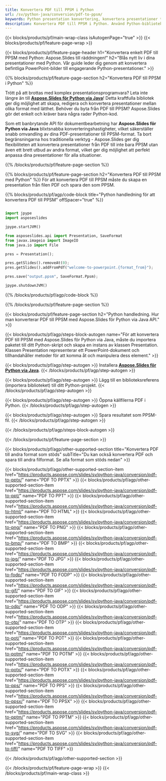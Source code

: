 ```yaml
---
title: Konvertera PDF till PPSM i Python
url: /sv/python-java/conversion/pdf-to-ppsm/
keywords: Python presentation konvertering, konvertera presentationer till Python, Python för presentationer, Aspose.Slides Python, PDF till PPSM konvertering, Python presentationsbibliotek
description: Konvertera PDF till PPSM i Python. Använd Python-bibliotekets API för att konvertera PDF-filer till PPSM
---
```


{{< blocks/products/pf/main-wrap-class isAutogenPage="true" >}}
{{< blocks/products/pf/feature-page-wrap >}}

{{< blocks/products/pf/feature-page-header h1="Konvertera enkelt PDF till PPSM med Python: Aspose.Slides till räddningen!" h2="Blås nytt liv i dina presentationer med Python. Vår guide leder dig genom att konvertera befintliga PowerPoint-bilder till engagerande Python-presentationer." >}}

{{% blocks/products/pf/feature-page-section h2="Konvertera PDF till PPSM i Python" %}}

Trött på att brottas med komplex presentationsprogramvara? Leta inte längre än till [**Aspose.Slides för Python via Java**](https://products.aspose.com/slides/sv/python-java/)! Detta kraftfulla bibliotek ger dig möjlighet att skapa, redigera och konvertera presentationer mellan olika format med lätthet. Behöver du byta från PDF till PPSM? Aspose.Slides gör det enkelt och kräver bara några rader Python-kod.

Som ett banbrytande API för dokumentbearbetning har **Aspose.Slides för Python via Java** blixtsnabba konverteringshastigheter, vilket säkerställer snabb omvandling av dina PDF-presentationer till PPSM-format. Ta bort begränsningarna hos traditionella verktyg - Aspose.Slides ger dig flexibiliteten att konvertera presentationer från PDF till inte bara PPSM utan även ett brett utbud av andra format, vilket ger dig möjlighet att perfekt anpassa dina presentationer för alla situationer.

{{% /blocks/products/pf/feature-page-section %}}

{{% blocks/products/pf/feature-page-section  h2="Konvertera PDF till PPSM med Python" %}}
För att konvertera PDF till PPSM måste du skapa en presentation från filen PDF och spara den som PPSM.

{{% blocks/products/pf/agp/code-block title="Python handledning för att konvertera PDF till PPSM" offSpacer="true" %}}

```python

import jpype
import asposeslides

jpype.startJVM()

from asposeslides.api import Presentation, SaveFormat
from javax.imageio import ImageIO
from java.io import File

pres = Presentation();

pres.getSlides().removeAt(0);
pres.getSlides().addFromPdf("welcome-to-powerpoint.{format_from}");

pres.save("output.ppsm", SaveFormat.Ppsm);

jpype.shutdownJVM()

```


{{% /blocks/products/pf/agp/code-block %}}

{{% /blocks/products/pf/feature-page-section %}}

{{< blocks/products/pf/feature-page-section  h2="Python handledning. Hur man konverterar PDF till PPSM med Aspose.Slides för Python via Java API." >}}

{{< blocks/products/pf/agp/steps-block-autogen name="För att konvertera PDF till PPSM med Aspose.Slides för Python via Java, måste du importera paketet till ditt Python-skript och skapa en instans av klassen Presentation. Klassen Presentation representerar ett PowerPoint-dokument och tillhandahåller metoder för att komma åt och manipulera dess element." >}}

{{< blocks/products/pf/agp/step-autogen >}}
Installera [**Aspose.Slides för Python via Java**](https://products.aspose.com/slides/sv/python-java/).
{{< /blocks/products/pf/agp/step-autogen >}}

{{< blocks/products/pf/agp/step-autogen >}}
Lägg till en biblioteksreferens (importera biblioteket) till ditt Python-projekt.
{{< /blocks/products/pf/agp/step-autogen >}}

{{< blocks/products/pf/agp/step-autogen >}}
Öppna källfilerna PDF i Python.
{{< /blocks/products/pf/agp/step-autogen >}}

{{< blocks/products/pf/agp/step-autogen >}}
Spara resultatet som PPSM-fil.
{{< /blocks/products/pf/agp/step-autogen >}}

{{< /blocks/products/pf/agp/steps-block-autogen >}}

{{< /blocks/products/pf/feature-page-section >}}

{{< blocks/products/pf/agp/other-supported-section title="Konvertera PDF till andra format som stöds" subTitle="Du kan också konvertera PDF och spara till andra filformat. Se alla format som stöds nedan" >}}

{{< blocks/products/pf/agp/other-supported-section-item href="https://products.aspose.com/slides/sv/python-java/conversion/pdf-to-pptx/" name="PDF TO PPTX" >}}
{{< blocks/products/pf/agp/other-supported-section-item href="https://products.aspose.com/slides/sv/python-java/conversion/pdf-to-ppt/" name="PDF TO PPT" >}}
{{< blocks/products/pf/agp/other-supported-section-item href="https://products.aspose.com/slides/sv/python-java/conversion/pdf-to-html/" name="PDF TO HTML" >}}
{{< blocks/products/pf/agp/other-supported-section-item href="https://products.aspose.com/slides/sv/python-java/conversion/pdf-to-png/" name="PDF TO PNG" >}}
{{< blocks/products/pf/agp/other-supported-section-item href="https://products.aspose.com/slides/sv/python-java/conversion/pdf-to-bmp/" name="PDF TO BMP" >}}
{{< blocks/products/pf/agp/other-supported-section-item href="https://products.aspose.com/slides/sv/python-java/conversion/pdf-to-jpg/" name="PDF TO JPG" >}}
{{< blocks/products/pf/agp/other-supported-section-item href="https://products.aspose.com/slides/sv/python-java/conversion/pdf-to-fodp/" name="PDF TO FODP" >}}
{{< blocks/products/pf/agp/other-supported-section-item href="https://products.aspose.com/slides/sv/python-java/conversion/pdf-to-gif/" name="PDF TO GIF" >}}
{{< blocks/products/pf/agp/other-supported-section-item href="https://products.aspose.com/slides/sv/python-java/conversion/pdf-to-odp/" name="PDF TO ODP" >}}
{{< blocks/products/pf/agp/other-supported-section-item href="https://products.aspose.com/slides/sv/python-java/conversion/pdf-to-otp/" name="PDF TO OTP" >}}
{{< blocks/products/pf/agp/other-supported-section-item href="https://products.aspose.com/slides/sv/python-java/conversion/pdf-to-pot/" name="PDF TO POT" >}}
{{< blocks/products/pf/agp/other-supported-section-item href="https://products.aspose.com/slides/sv/python-java/conversion/pdf-to-potm/" name="PDF TO POTM" >}}
{{< blocks/products/pf/agp/other-supported-section-item href="https://products.aspose.com/slides/sv/python-java/conversion/pdf-to-potx/" name="PDF TO POTX" >}}
{{< blocks/products/pf/agp/other-supported-section-item href="https://products.aspose.com/slides/sv/python-java/conversion/pdf-to-pps/" name="PDF TO PPS" >}}
{{< blocks/products/pf/agp/other-supported-section-item href="https://products.aspose.com/slides/sv/python-java/conversion/pdf-to-ppsx/" name="PDF TO PPSX" >}}
{{< blocks/products/pf/agp/other-supported-section-item href="https://products.aspose.com/slides/sv/python-java/conversion/pdf-to-pptm/" name="PDF TO PPTM" >}}
{{< blocks/products/pf/agp/other-supported-section-item href="https://products.aspose.com/slides/sv/python-java/conversion/pdf-to-svg/" name="PDF TO SVG" >}}
{{< blocks/products/pf/agp/other-supported-section-item href="https://products.aspose.com/slides/sv/python-java/conversion/pdf-to-tiff/" name="PDF TO TIFF" >}}


{{< /blocks/products/pf/agp/other-supported-section >}}

{{< /blocks/products/pf/feature-page-wrap >}}
{{< /blocks/products/pf/main-wrap-class >}}